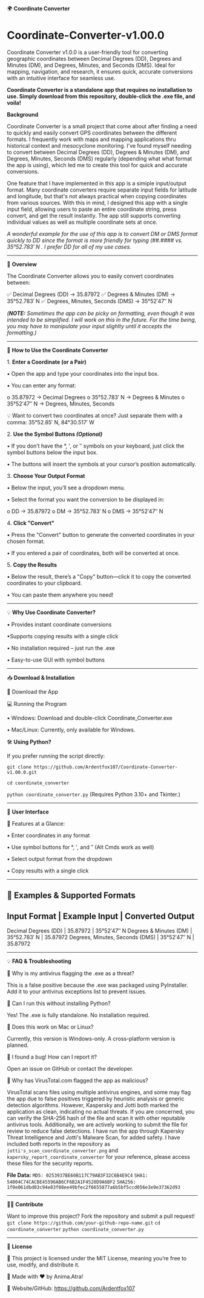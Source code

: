 🌍 **Coordinate Converter**

# Coordinate-Converter-v1.00.0

Coordinate Converter v1.0.0 is a user-friendly tool for converting geographic coordinates between Decimal Degrees (DD), Degrees and Minutes (DM), and Degrees, Minutes, and Seconds (DMS). Ideal for mapping, navigation, and research, it ensures quick, accurate conversions with an intuitive interface for seamless use.

**Coordinate Converter is a standalone app that requires no installation to use. Simply download from this repository, double-click the .exe file, and voila!** 


**Background**

Coordinate Converter is a small project that come about after finding a need to quickly and easily convert GPS coordinates between the different formats. I frequently work with maps and mapping applications thru historical context and mesocyclone monitoring. I’ve found myself needing to convert between Decimal Degrees (DD), Degrees & Minutes (DM), and Degrees, Minutes, Seconds (DMS) regularly (depending what what format the app is using), which led me to create this tool for quick and accurate conversions. 

One feature that I have implemented in this app is a simiple input/output format. Many coordinate converters require separate input fields for latitude and longitude, but that's not always practical when copying coordinates from various sources. With this in mind, I designed this app with a single input field, allowing users to paste an entire coordinate string, press convert, and get the result instantly. The app still supports converting individual values as well as multiple coordinate sets at once.

_A wonderful example for the use of this app is to convert DM or DMS format quickly to DD since the format is more friendly for typing (##.#### vs. 35°52.783′ N . I prefer DD for all of my use cases._
________________________________________
🔹 **Overview**

The Coordinate Converter allows you to easily convert coordinates between:

✅ Decimal Degrees (DD) → 35.87972
✅ Degrees & Minutes (DM) → 35°52.783′ N
✅ Degrees, Minutes, Seconds (DMS) → 35°52′47″ N

_(**NOTE:** Sometimes the app can be picky on formatting, even though it was intended to be simplified. I will work on this in the future. For the time being, you may have to manipulate your input slighlty until it accepts the formatting.)_
________________________________________
📌 **How to Use the Coordinate Converter**

1️. **Enter a Coordinate (or a Pair)**

•	Open the app and type your coordinates into the input box.

•	You can enter any format:

o	35.87972 → Decimal Degrees
o	35°52.783′ N → Degrees & Minutes
o	35°52′47″ N → Degrees, Minutes, Seconds

💡 Want to convert two coordinates at once?
Just separate them with a comma:
35°52.85′ N, 84°30.517′ W

2️. **Use the Symbol Buttons _(Optional)_**

•	If you don’t have the °, ′, or ″ symbols on your keyboard, just click the symbol buttons below the input box.

•	The buttons will insert the symbols at your cursor’s position automatically.

3️. **Choose Your Output Format**

•	Below the input, you’ll see a dropdown menu.

•	Select the format you want the conversion to be displayed in:

o	DD → 35.87972
o	DM → 35°52.783′ N
o	DMS → 35°52′47″ N

4️. **Click "Convert"**

•	Press the "Convert" button to generate the converted coordinates in your chosen format.

•	If you entered a pair of coordinates, both will be converted at once.

5️. **Copy the Results**

• Below the result, there’s a "Copy" button—click it to copy the converted coordinates to your clipboard.

•	You can paste them anywhere you need!
________________________________________
💡 **Why Use Coordinate Converter?**

•	Provides instant coordinate conversions

•Supports copying results with a single click

•	No installation required – just run the .exe

•	Easy-to-use GUI with symbol buttons
________________________________________
📥 **Download & Installation**

📌 Download the App

💻 Running the Program

•	Windows: Download and double-click Coordinate_Converter.exe

•	Mac/Linux: Currently, only available for Windows.

🛠️ **Using Python?**

If you prefer running the script directly:

`git clone https://github.com/Ardentfox107/Coordinate-Converter-v1.00.0.git`

`cd coordinate_converter`

`python coordinate_converter.py`
(Requires Python 3.10+ and Tkinter.)
________________________________________
🎨 **User Interface** 

🔹 Features at a Glance:

•	Enter coordinates in any format

•	Use symbol buttons for °, ′, and ″ (Alt Cmds work as well)

•	Select output format from the dropdown

•	Copy results with a single click
________________________________________
🚀 **Examples & Supported Formats**
--------------------------------------------------------------------
**Input Format**			          | **Example Input**	| **Converted Output**
--------------------------------------------------------------------
Decimal Degrees (DD)		        | 35.87972	        | 35°52′47″ N
Degrees & Minutes (DM)		      | 35°52.783′ N    	| 35.87972
Degrees, Minutes, Seconds (DMS)	| 35°52′47″ N	      | 35.87972
____________________________________________________________________

💡 **FAQ & Troubleshooting**

🔹 Why is my antivirus flagging the .exe as a threat?

This is a false positive because the .exe was packaged using PyInstaller. Add it to your antivirus exceptions list to prevent issues.

🔹 Can I run this without installing Python?

Yes! The .exe is fully standalone. No installation required.

🔹 Does this work on Mac or Linux?

Currently, this version is Windows-only. A cross-platform version is planned.

🔹 I found a bug! How can I report it?

Open an issue on GitHub or contact the developer.

🔹 Why has VirusTotal.com flagged the app as malicious?

VirusTotal scans files using multiple antivirus engines, and some may flag the app due to false positives triggered by heuristic analysis or generic detection algorithms. However, Kaspersky and Jotti both marked the application as clean, indicating no actual threats. If you are concerned, you can verify the SHA-256 hash of the file and scan it with other reputable antivirus tools. Additionally, we are actively working to submit the file for review to reduce false detections. I have run the app through Kapersky Threat Intelligence and Jotti's Malware Scan, for added safety. I have included both reports in the repository as `jotti's_scan_coordinate_converter.png` and `kapersky_report_coordinate_converter` for your reference, please access these files for the security reports. 

**File Data:**
`MD5: 0253937BE60B117C79AB3F32C6B4E9C4`
`SHA1: 54004C74CACBE45596AB6CF6B2A1F4520D9A6BF2`
`SHA256: 1f0e061dbd03c94e83f08ee49bfec2f6655877a6b5bf5ccd056e3e9e37362d93`
________________________________________
👨‍💻 **Contribute**

Want to improve this project? Fork the repository and submit a pull request!
`git clone https://github.com/your-github-repo-name.git`
`cd coordinate_converter`
`python coordinate_converter.py`
________________________________________
📜 **License**

📜 This project is licensed under the MIT License, meaning you’re free to use, modify, and distribute it.

🚀 Made with ❤️ by Anima.Atra!

🔗 Website/GitHub: https://github.com/Ardentfox107
